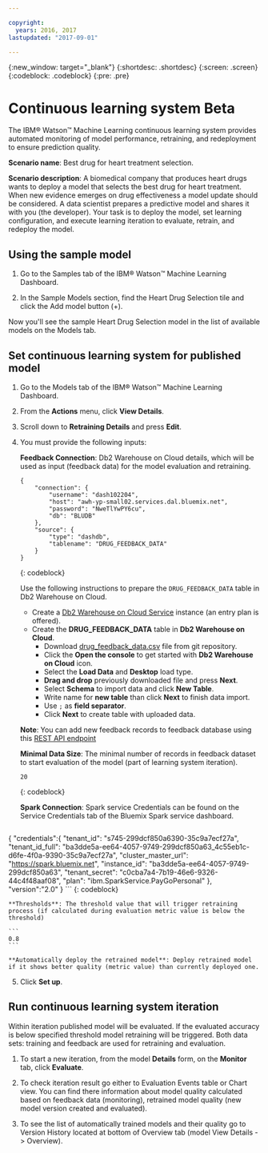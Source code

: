 ```yaml
---

copyright:
  years: 2016, 2017
lastupdated: "2017-09-01"

---
```


{:new_window: target="_blank"}
{:shortdesc: .shortdesc}
{:screen: .screen}
{:codeblock: .codeblock}
{:pre: .pre}

# Continuous learning system <span class='tag--beta'>Beta</span>

The IBM® Watson™ Machine Learning continuous learning system provides automated monitoring of model performance, retraining, and redeployment to ensure prediction quality.

**Scenario name**: Best drug for heart treatment selection.

**Scenario description**: A biomedical company that produces heart drugs wants to deploy a model that selects the best drug for heart treatment. When new evidence emerges on drug effectiveness a model update should be considered. A data scientist prepares a predictive model and shares it with you (the developer). Your task is to deploy the model, set learning configuration, and execute learning iteration to evaluate, retrain, and redeploy the model.

## Using the sample model

1. Go to the Samples tab of the IBM® Watson™ Machine Learning
   Dashboard.

2. In the Sample Models section, find the Heart Drug Selection
   tile and click the Add model button (+).

Now you'll see the sample Heart Drug Selection model in the list of available models on the Models tab.


## Set continuous learning system for published model

1.  Go to the Models tab of the IBM® Watson™ Machine Learning Dashboard.

2.  From the **Actions** menu, click **View Details**.

3.  Scroll down to **Retraining Details** and press **Edit**.

4.  You must provide the following inputs:

    **Feedback Connection**: Db2 Warehouse on Cloud details, which will be used as input (feedback data) for the model evaluation and retraining.
    
    ```
    {
        "connection": {
            "username": "dash102204",
            "host": "awh-yp-small02.services.dal.bluemix.net",
            "password": "NweTlYwPY6cu",
            "db": "BLUDB"
        },
        "source": {
            "type": "dashdb",
            "tablename": "DRUG_FEEDBACK_DATA"
        }
    }
    ```
    {: codeblock}

    Use the following instructions to prepare the  `DRUG_FEEDBACK_DATA` table in Db2 Warehouse on Cloud.
    - Create a [Db2 Warehouse on Cloud Service](https://console.bluemix.net/catalog/services/db2-warehouse-on-cloud/) instance (an entry plan is offered).
    - Create the **DRUG_FEEDBACK_DATA** table in **Db2 Warehouse on Cloud**.
      + Download  [drug_feedback_data.csv](https://raw.githubusercontent.com/pmservice/wml-sample-models/master/spark/drug-selection/data/drug_feedback_data.csv) file from git repository.
      + Click the **Open the console** to get started with **Db2 Warehouse on Cloud** icon.
      + Select the **Load Data** and **Desktop** load type.
      + **Drag and drop** previously downloaded file and press **Next**.
      + Select **Schema** to import data and click **New Table**.
      + Write name for **new table** than click **Next** to finish data import.
      + Use `;` as **field separator**.
      + Click **Next** to create table with uploaded data.

    **Note**: You can add new feedback records to feedback database using this [REST API endpoint](http://watson-ml-api.mybluemix.net/#!/Published32Models/post_v3_wml_instances_instance_id_published_models_published_model_id_feedback)

    **Minimal Data Size**: The minimal number of records in feedback dataset to start evaluation of the model (part of learning system iteration).

    ```
    20
    ```
    {: codeblock}

    **Spark Connection**: Spark service Credentials can be found on the Service Credentials tab of the Bluemix Spark service dashboard.

    ```
{
    "credentials":{
      "tenant_id": "s745-299dcf850a6390-35c9a7ecf27a",
      "tenant_id_full": "ba3dde5a-ee64-4057-9749-299dcf850a63_4c55eb1c-d6fe-4f0a-9390-35c9a7ecf27a",
      "cluster_master_url": "https://spark.bluemix.net",
      "instance_id": "ba3dde5a-ee64-4057-9749-299dcf850a63",
      "tenant_secret": "c0cba7a4-7b19-46e6-9326-44c4f48aaf08",
      "plan": "ibm.SparkService.PayGoPersonal"
    },
    "version":"2.0"
}
    ```
    {: codeblock}

    **Thresholds**: The threshold value that will trigger retraining process (if calculated during evaluation metric value is below the threshold)

    ```
    0.8
    ```

    **Automatically deploy the retrained model**: Deploy retrained model if it shows better quality (metric value) than currently deployed one.

5.  Click **Set up**.


## Run continuous learning system iteration

Within iteration published model will be evaluated. If the evaluated accuracy is below specified threshold model retraining will be triggered. Both data sets: training and feedback are used for retraining and evaluation.

1. To start a new iteration, from the model **Details** form, on the **Monitor** tab, click **Evaluate**.

3. To check iteration result go either to Evaluation Events table or Chart view. You can find there information about model quality calculated based on feedback data (monitoring), retrained model quality (new model version created and evaluated).

4. To see the list of automatically trained models and their quality go to Version History located at bottom of Overview tab (model View Details -> Overview).
